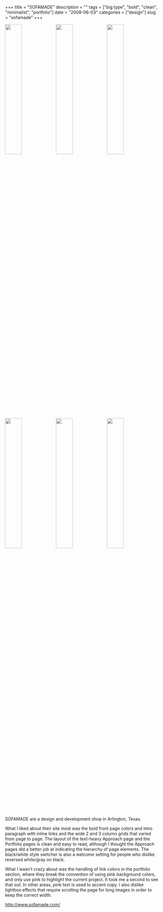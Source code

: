 +++
title = "SOFAMADE"
description = ""
tags = ["big type", "bold", "clean", "minimalist", "portfolio"]
date = "2008-06-03"
categories = ["design"]
slug = "sofamade"
+++


<div id="screens-thumbs" class="clearfix mt1-5">
<a href="http://media.konigi.com/design/sofamade-1.jpg" class="group" rel="group"><img src="http://media.konigi.com/design/sofamade-1.png" alt="" class="thumb" style="width: 33%; max-width: 33%;padding: 0 1px 1px 0" /></a><a href="http://media.konigi.com/design/sofamade-2.jpg" class="group" rel="group"><img src="http://media.konigi.com/design/sofamade-2.png" alt="" class="thumb" style="width: 33%; max-width: 33%;padding: 0 1px 1px 0" /></a><a href="http://media.konigi.com/design/sofamade-3.jpg" class="group" rel="group"><img src="http://media.konigi.com/design/sofamade-3.png" alt="" class="thumb" style="width: 33%; max-width: 33%;padding: 0 1px 1px 0" /></a><a href="http://media.konigi.com/design/sofamade-4.jpg" class="group" rel="group"><img src="http://media.konigi.com/design/sofamade-4.png" alt="" class="thumb" style="width: 33%; max-width: 33%;padding: 0 1px 1px 0" /></a><a href="http://media.konigi.com/design/sofamade-5.jpg" class="group" rel="group"><img src="http://media.konigi.com/design/sofamade-5.png" alt="" class="thumb" style="width: 33%; max-width: 33%;padding: 0 1px 1px 0" /></a><a href="http://media.konigi.com/design/sofamade-6.jpg" class="group" rel="group"><img src="http://media.konigi.com/design/sofamade-6.png" alt="" class="thumb" style="width: 33%; max-width: 33%;padding: 0 1px 1px 0" /></a>
</div>   
<p>SOFAMADE are a design and development shop in Arlington, Texas. </p>
<p>What I liked about their site most was the bold front page colors and intro paragraph with inline links and the wide 2 and 3 column grids that varied from page to page. The layout of the text-heavy Approach page and the Portfolio pages is clean and easy to read, although I thought the Approach pages did a better job at indicating the hierarchy of page elements. The black/white style switcher is also a welcome setting for people who dislike reversed white/gray on black. </p>
<p>What I wasn't crazy about was the handling of link colors in the portfolio section, where they break the convention of using pink background colors, and only use pink to highlight the current project. It took me a second to see that out. In other areas, pink text is used to accent copy. I also dislike lightbox effects that require scrolling the page for long images in order to keep the correct width.</p>
<p><a href="http://www.sofamade.com/">http://www.sofamade.com/</a></p>  
